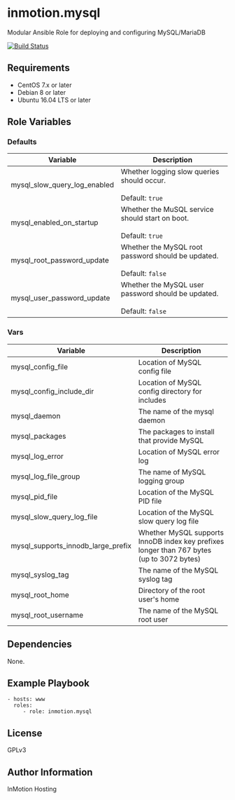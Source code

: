 inmotion.mysql
=========

Modular Ansible Role for deploying and configuring MySQL/MariaDB

[![Build Status](https://travis-ci.org/inmotionhosting/inmotion.mysql.png?branch=master)](https://travis-ci.org/inmotionhosting/inmotion.mysql)

Requirements
------------

* CentOS 7.x or later
* Debian 8 or later
* Ubuntu 16.04 LTS or later

Role Variables
--------------

### Defaults
| Variable | Description |
| -------- | ----------- |
| mysql_slow_query_log_enabled | Whether logging slow queries should occur. <br><br>Default: `true`
| mysql_enabled_on_startup | Whether the MuSQL service should start on boot. <br><br>Default: `true`
| mysql_root_password_update | Whether the MySQL root password should be updated. <br><br>Default: `false`
| mysql_user_password_update | Whether the MySQL user password should be updated. <br><br>Default: `false`

### Vars
| Variable | Description |
| -------- | ----------- |
| mysql_config_file | Location of MySQL config file
| mysql_config_include_dir | Location of MySQL config directory for includes
| mysql_daemon | The name of the mysql daemon
| mysql_packages | The packages to install that provide MySQL
| mysql_log_error | Location of MySQL error log
| mysql_log_file_group | The name of MySQL logging group
| mysql_pid_file | Location of the MySQL PID file
| mysql_slow_query_log_file | Location of the MySQL slow query log file
| mysql_supports_innodb_large_prefix | Whether MySQL supports InnoDB index key prefixes longer than 767 bytes (up to 3072 bytes)
| mysql_syslog_tag | The name of the MySQL syslog tag
| mysql_root_home | Directory of the root user's home
| mysql_root_username | The name of the MySQL root user

Dependencies
------------

None.

Example Playbook
----------------

    - hosts: www
      roles:
         - role: inmotion.mysql

License
-------

GPLv3

Author Information
------------------

InMotion Hosting
